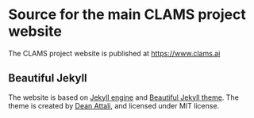 # Source for the main CLAMS project website 

The CLAMS project website is published at https://www.clams.ai

## Beautiful Jekyll

The website is based on [Jekyll engine](https://jekyllrb.com/) and [Beautiful Jekyll theme](https://github.com/daattali/beautiful-jekyll). The theme is created by [Dean Attali](https://deanattali.com), and licensed under MIT license. 


